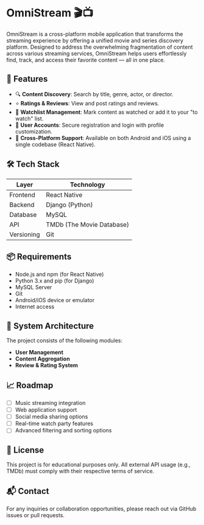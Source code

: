 # OmniStream 🎬📺

OmniStream is a cross-platform mobile application that transforms the streaming experience by offering a unified movie and series discovery platform. Designed to address the overwhelming fragmentation of content across various streaming services, OmniStream helps users effortlessly find, track, and access their favorite content — all in one place.

## 🌟 Features

- 🔍 **Content Discovery**: Search by title, genre, actor, or director.
- ⭐ **Ratings & Reviews**: View and post ratings and reviews.
- 📑 **Watchlist Management**: Mark content as watched or add it to your "to watch" list.
- 🔐 **User Accounts**: Secure registration and login with profile customization.
- 📲 **Cross-Platform Support**: Available on both Android and iOS using a single codebase (React Native).

## 🛠️ Tech Stack

| Layer        | Technology              |
|--------------|--------------------------|
| Frontend     | React Native             |
| Backend      | Django (Python)          |
| Database     | MySQL                    |
| API          | TMDb (The Movie Database)|
| Versioning   | Git                      |

## 📦 Requirements

- Node.js and npm (for React Native)
- Python 3.x and pip (for Django)
- MySQL Server
- Git
- Android/iOS device or emulator
- Internet access

## 📐 System Architecture

The project consists of the following modules:
- **User Management**
- **Content Aggregation**
- **Review & Rating System**




## 📈 Roadmap

* [ ] Music streaming integration
* [ ] Web application support
* [ ] Social media sharing options
* [ ] Real-time watch party features
* [ ] Advanced filtering and sorting options

## 📄 License

This project is for educational purposes only. All external API usage (e.g., TMDb) must comply with their respective terms of service.


## 📬 Contact

For any inquiries or collaboration opportunities, please reach out via GitHub issues or pull requests.

